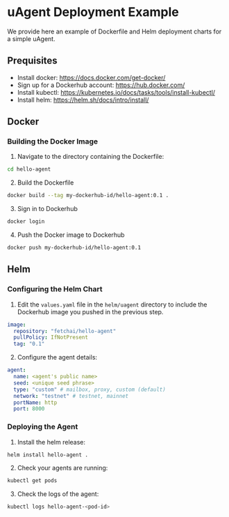 # uAgent Deployment Example

We provide here an example of Dockerfile and Helm deployment charts for a simple uAgent.

## Prequisites
- Install docker: https://docs.docker.com/get-docker/
- Sign up for a Dockerhub account: https://hub.docker.com/
- Install kubectl: https://kubernetes.io/docs/tasks/tools/install-kubectl/
- Install helm: https://helm.sh/docs/intro/install/

## Docker

### Building the Docker Image

1. Navigate to the directory containing the Dockerfile:

```bash
cd hello-agent
```

2. Build the Dockerfile

```bash
docker build --tag my-dockerhub-id/hello-agent:0.1 .
```

3. Sign in to Dockerhub

```bash
docker login
```

4. Push the Docker image to Dockerhub

```bash
docker push my-dockerhub-id/hello-agent:0.1
```

## Helm

### Configuring the Helm Chart


1. Edit the `values.yaml` file in the `helm/uagent` directory to include the Dockerhub image you pushed in the previous step.

```yaml
image:
  repository: "fetchai/hello-agent"
  pullPolicy: IfNotPresent
  tag: "0.1"
```

2. Configure the agent details:

```yaml
agent:
  name: <agent's public name>
  seed: <unique seed phrase>
  type: "custom" # mailbox, proxy, custom (default)
  network: "testnet" # testnet, mainnet
  portName: http
  port: 8000
```

### Deploying the Agent

1. Install the helm release:

```bash
helm install hello-agent .
```

2. Check your agents are running:

```bash
kubectl get pods
```

3. Check the logs of the agent:

```bash
kubectl logs hello-agent-<pod-id>
```
